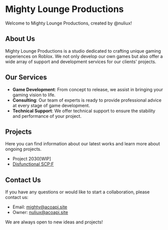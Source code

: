 # Mighty Lounge Productions

Welcome to Mighty Lounge Productions, created by @nuliux!

## About Us
Mighty Lounge Productions is a studio dedicated to crafting unique gaming experiences on Roblox. We not only develop our own games but also offer a wide array of support and development services for our clients' projects.

## Our Services
- **Game Development**: From concept to release, we assist in bringing your gaming vision to life.
- **Consulting**: Our team of experts is ready to provide professional advice at every stage of game development.
- **Technical Support**: We offer technical support to ensure the stability and performance of your project.

## Projects
Here you can find information about our latest works and learn more about ongoing projects.
- Project 2030[WIP]
- [Disfunctional SCP:F](https://www.roblox.com/groups/8148692/SCPF-Special-Containment-Procedures-Foundation#!/about)

## Contact Us
If you have any questions or would like to start a collaboration, please contact us:
- Email: [mighty@acoapi.site](mailto:mighty@acoapi.site)
- Owner: [nuliux@acoapi.site](mailto:nuliux@acoapi.site)

We are always open to new ideas and projects!
